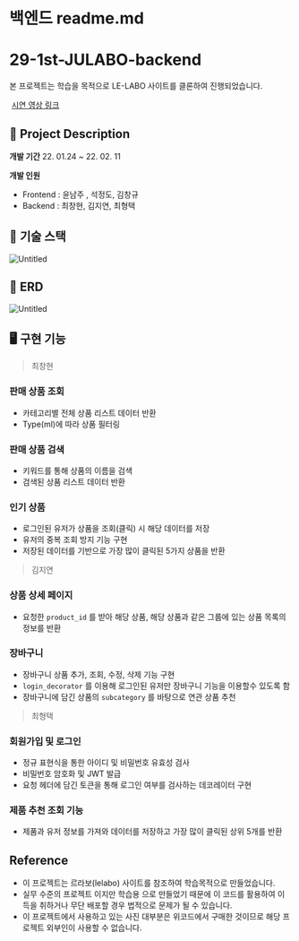 # 백엔드 readme.md

# 2**9-1st-JULABO-backend**

본 프로젝트는 학습을 목적으로  LE-LABO 사이트를 클론하여 진행되었습니다.

 [시연 영상 링크](https://youtu.be/FHodh-FGYuU)

## **🔎 Project Description**

**개발 기간** 22. 01.24 ~ 22. 02. 11

**개발 인원**

- Frontend : 윤남주 , 석정도, 김창규
- Backend : 최창현, 김지연, 최형택

## **🔨 기술 스택**

![Untitled](https://s3-us-west-2.amazonaws.com/secure.notion-static.com/558c20de-3bf9-4eaa-8e33-2c77cf702a09/Untitled.png)

## **📝 ERD**

![Untitled](https://s3-us-west-2.amazonaws.com/secure.notion-static.com/199d496b-2127-4234-93ec-e8678f412e54/Untitled.png)

## **🖥 구현 기능**

> 최창현
> 

### **판매 상품 조회**

- 카테고리별 전체 상품 리스트 데이터 반환
- Type(ml)에 따라 상품 필터링

### **판매 상품 검색**

- 키워드를 통해 상품의 이름을 검색
- 검색된 상품 리스트 데이터 반환

### 인기 상품

- 로그인된 유저가 상품을 조회(클릭) 시 해당 데이터를 저장
- 유저의 중복 조회 방지 기능 구현
- 저장된 데이터를 기반으로 가장 많이 클릭된 5가지 상품을 반환

> 김지연
> 

### 상품 상세 페이지

- 요청한  `product_id` 를 받아 해당 상품, 해당 상품과 같은 그룹에 있는 상품 목록의정보를 반환

### **장바구니**

- 장바구니 상품 추가, 조회, 수정, 삭제 기능 구현
- `login_decorator` 를 이용해 로그인된 유저만 장바구니 기능을 이용할수 있도록 함
- 장바구니에 담긴 상품의 `subcategory` 를 바탕으로 연관 상품 추천

> 최형택
> 

### **회원가입 및 로그인**

- 정규 표현식을 통한 아이디 및 비밀번호 유효성 검사
- 비밀번호 암호화 및 JWT 발급
- 요청 헤더에 담긴 토큰을 통해 로그인 여부를 검사하는 데코레이터 구현

### 제품 추천 조회 기능

- 제품과 유저 정보를 가져와 데이터를 저장하고 가장 많이 클릭된 상위 5개를 반환

## ****Reference****

- 이 프로젝트는 르라보(lelabo) 사이트를 참조하여 학습목적으로 만들었습니다.
- 실무 수준의 프로젝트 이지만 학습용 으로 만들었기 때문에 이 코드를 활용하여 이득을 취하거나 무단 배포할 경우 법적으로 문제가 될 수 있습니다.
- 이 프로젝트에서 사용하고 있는 사진 대부분은 위코드에서 구매한 것이므로 해당 프로젝트 외부인이 사용할 수 없습니다.
